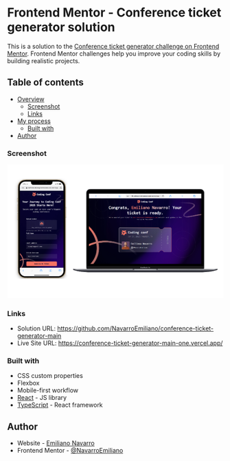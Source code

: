 # Frontend Mentor - Conference ticket generator solution

This is a solution to the [Conference ticket generator challenge on Frontend Mentor](https://www.frontendmentor.io/challenges/conference-ticket-generator-oq5gFIU12w). Frontend Mentor challenges help you improve your coding skills by building realistic projects. 

## Table of contents

- [Overview](#overview)
  - [Screenshot](#screenshot)
  - [Links](#links)
- [My process](#my-process)
  - [Built with](#built-with)
- [Author](#author)


### Screenshot

![](./src/assets/images/conference-ticket-generator.jpg)


### Links

- Solution URL: https://github.com/NavarroEmiliano/conference-ticket-generator-main
- Live Site URL: https://conference-ticket-generator-main-one.vercel.app/

### Built with

- CSS custom properties
- Flexbox
- Mobile-first workflow
- [React](https://reactjs.org/) - JS library
- [TypeScript](https://www.typescriptlang.org/) - React framework


## Author

- Website - [Emiliano Navarro](https://emiliano-navarro.vercel.app/)
- Frontend Mentor - [@NavarroEmiliano](https://www.frontendmentor.io/profile/NavarroEmiliano)
